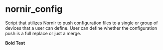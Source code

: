 # nornir_config

Script that utilizes Nornir to push configuration files to a single or group of devices that a user can define. User can define whether the configuration push is a full replace or just a merge.

<b>Bold Test</b>
